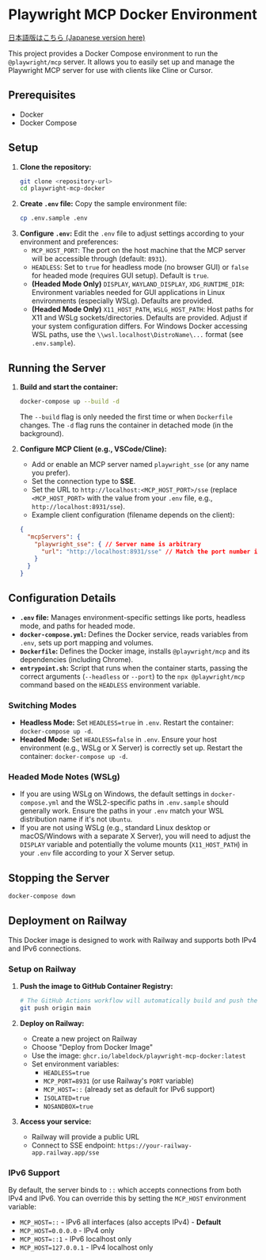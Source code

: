 # Playwright MCP Docker Environment

[日本語版はこちら (Japanese version here)](README_ja.md)

This project provides a Docker Compose environment to run the `@playwright/mcp` server. It allows you to easily set up and manage the Playwright MCP server for use with clients like Cline or Cursor.

## Prerequisites

*   Docker
*   Docker Compose

## Setup

1.  **Clone the repository:**
    ```bash
    git clone <repository-url>
    cd playwright-mcp-docker
    ```
2.  **Create `.env` file:**
    Copy the sample environment file:
    ```bash
    cp .env.sample .env
    ```
3.  **Configure `.env`:**
    Edit the `.env` file to adjust settings according to your environment and preferences:
    *   `MCP_HOST_PORT`: The port on the host machine that the MCP server will be accessible through (default: `8931`).
    *   `HEADLESS`: Set to `true` for headless mode (no browser GUI) or `false` for headed mode (requires GUI setup). Default is `true`.
    *   **(Headed Mode Only)** `DISPLAY`, `WAYLAND_DISPLAY`, `XDG_RUNTIME_DIR`: Environment variables needed for GUI applications in Linux environments (especially WSLg). Defaults are provided.
    *   **(Headed Mode Only)** `X11_HOST_PATH`, `WSLG_HOST_PATH`: Host paths for X11 and WSLg sockets/directories. Defaults are provided. Adjust if your system configuration differs. For Windows Docker accessing WSL paths, use the `\\wsl.localhost\DistroName\...` format (see `.env.sample`).

## Running the Server

1.  **Build and start the container:**
    ```bash
    docker-compose up --build -d
    ```
    The `--build` flag is only needed the first time or when `Dockerfile` changes. The `-d` flag runs the container in detached mode (in the background).

2.  **Configure MCP Client (e.g., VSCode/Cline):**
    *   Add or enable an MCP server named `playwright_sse` (or any name you prefer).
    *   Set the connection type to **SSE**.
    *   Set the URL to `http://localhost:<MCP_HOST_PORT>/sse` (replace `<MCP_HOST_PORT>` with the value from your `.env` file, e.g., `http://localhost:8931/sse`).
    *   Example client configuration (filename depends on the client):
      ```json
      {
        "mcpServers": {
          "playwright_sse": { // Server name is arbitrary
            "url": "http://localhost:8931/sse" // Match the port number in .env
          }
        }
      }
      ```

## Configuration Details

*   **`.env` file:** Manages environment-specific settings like ports, headless mode, and paths for headed mode.
*   **`docker-compose.yml`:** Defines the Docker service, reads variables from `.env`, sets up port mapping and volumes.
*   **`Dockerfile`:** Defines the Docker image, installs `@playwright/mcp` and its dependencies (including Chrome).
*   **`entrypoint.sh`:** Script that runs when the container starts, passing the correct arguments (`--headless` or `--port`) to the `npx @playwright/mcp` command based on the `HEADLESS` environment variable.

### Switching Modes

*   **Headless Mode:** Set `HEADLESS=true` in `.env`. Restart the container: `docker-compose up -d`.
*   **Headed Mode:** Set `HEADLESS=false` in `.env`. Ensure your host environment (e.g., WSLg or X Server) is correctly set up. Restart the container: `docker-compose up -d`.

### Headed Mode Notes (WSLg)

*   If you are using WSLg on Windows, the default settings in `docker-compose.yml` and the WSL2-specific paths in `.env.sample` should generally work. Ensure the paths in your `.env` match your WSL distribution name if it's not `Ubuntu`.
*   If you are not using WSLg (e.g., standard Linux desktop or macOS/Windows with a separate X Server), you will need to adjust the `DISPLAY` variable and potentially the volume mounts (`X11_HOST_PATH`) in your `.env` file according to your X Server setup.

## Stopping the Server

```bash
docker-compose down
```

## Deployment on Railway

This Docker image is designed to work with Railway and supports both IPv4 and IPv6 connections.

### Setup on Railway

1. **Push the image to GitHub Container Registry:**
   ```bash
   # The GitHub Actions workflow will automatically build and push the image
   git push origin main
   ```

2. **Deploy on Railway:**
   - Create a new project on Railway
   - Choose "Deploy from Docker Image"
   - Use the image: `ghcr.io/labeldock/playwright-mcp-docker:latest`
   - Set environment variables:
     - `HEADLESS=true`
     - `MCP_PORT=8931` (or use Railway's `PORT` variable)
     - `MCP_HOST=::` (already set as default for IPv6 support)
     - `ISOLATED=true`
     - `NOSANDBOX=true`

3. **Access your service:**
   - Railway will provide a public URL
   - Connect to SSE endpoint: `https://your-railway-app.railway.app/sse`

### IPv6 Support

By default, the server binds to `::` which accepts connections from both IPv4 and IPv6. You can override this by setting the `MCP_HOST` environment variable:
- `MCP_HOST=::` - IPv6 all interfaces (also accepts IPv4) - **Default**
- `MCP_HOST=0.0.0.0` - IPv4 only
- `MCP_HOST=::1` - IPv6 localhost only
- `MCP_HOST=127.0.0.1` - IPv4 localhost only
